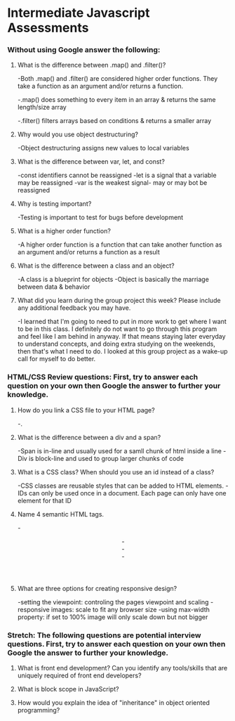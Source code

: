 # Intermediate Javascript Assessments

### Without using Google answer the following:

1. What is the difference between .map() and .filter()?

    -Both .map() and .filter() are considered higher order functions. They take 
     a function as an argument and/or returns a function.
     
    -.map() does something to every item in an array & returns the same length/size
     array
     
    -.filter() filters arrays based on conditions & returns a smaller array

2. Why would you use object destructuring?

     -Object destructuring assigns new values to local variables

3. What is the difference between var, let, and const?

    -const identifiers cannot be reassigned 
    -let is a signal that a variable may be reassigned
    -var is the weakest signal- may or may bot be reassigned

4. Why is testing important?

     -Testing is important to test for bugs before development

5. What is a higher order function?

     -A higher order function is a function that can take another function
      as an argument and/or returns a function as a result

6. What is the difference between a class and an object?

     -A class is a blueprint for objects
     -Object is basically the marriage between data & behavior
     
7. What did you learn during the group project this week? Please include any additional feedback you may have.

     -I learned that I'm going to need to put in more work to get where I want to be in this class. I definitely do not
      want to go through this program and feel like I am behind in anyway. If that means staying later everyday to 
      understand concepts, and doing extra studying on the weekends, then that's what I need to do. 
      I looked at this group project as a wake-up call for myself to do better. 
     
     
### HTML/CSS Review questions: First, try to answer each question on your own then Google the answer to further your knowledge.

1. How do you link a CSS file to your HTML page?

     -<link rel="stylesheet" type="text/css" href="pathtocss">.

2. What is the difference between a div and a span?

     -Span is in-line and usually used for a samll chunk of html inside a line
     -Div is block-line and used to group larger chunks of code

3. What is a CSS class? When should you use an id instead of a class?

     -CSS classes are reusable styles that can be added to HTML elements.
     -IDs can only be used once in a document. Each page can only have one element
      for that ID

4. Name 4 semantic HTML tags.
     
     -<header>
     -<nav>
     -<section>
     -<article>

5. What are three options for creating responsive design?

     -setting the viewpoint: controling the pages viewpoint and scaling
     -responsive images: scale to fit any browser size
     -using max-width property: if set to 100% image will only scale down but not bigger

### Stretch: The following questions are potential interview questions. First, try to answer each question on your own then Google the answer to further your knowledge.

1. What is front end development? Can you identify any tools/skills that are uniquely required of front end developers?

2. What is block scope in JavaScript?

3. How would you explain the idea of "inheritance" in object oriented programming?
